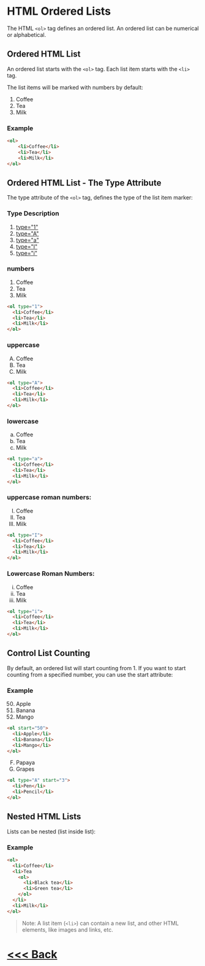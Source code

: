 # HTML Ordered Lists
The HTML `<ol>` tag defines an ordered list. An ordered list can be numerical or alphabetical.

## Ordered HTML List
An ordered list starts with the `<ol>` tag. Each list item starts with the `<li>` tag.

The list items will be marked with numbers by default:
<ol>
    <li>Coffee</li>
    <li>Tea</li>
    <li>Milk</li>
</ol>

### Example
```html
<ol>
    <li>Coffee</li>
    <li>Tea</li>
    <li>Milk</li>
</ol>
```
## Ordered HTML List - The Type Attribute
The type attribute of the `<ol>` tag, defines the type of the list item marker:

### Type	Description
1. [type="1"](#)
1. [type="A"](#)
1. [type="a"](#)
1. [type="I"](#)
1. [type="i"](#)

### numbers
<ol type="1">
  <li>Coffee</li>
  <li>Tea</li>
  <li>Milk</li>
</ol>

```html
<ol type="1">
  <li>Coffee</li>
  <li>Tea</li>
  <li>Milk</li>
</ol>
```

### uppercase
<ol type="A">
  <li>Coffee</li>
  <li>Tea</li>
  <li>Milk</li>
</ol>

```html
<ol type="A">
  <li>Coffee</li>
  <li>Tea</li>
  <li>Milk</li>
</ol>
```

### lowercase
<ol type="a">
  <li>Coffee</li>
  <li>Tea</li>
  <li>Milk</li>
</ol>

```html
<ol type="a">
  <li>Coffee</li>
  <li>Tea</li>
  <li>Milk</li>
</ol>
```

### uppercase roman numbers:
<ol type="I">
  <li>Coffee</li>
  <li>Tea</li>
  <li>Milk</li>
</ol>


```html
<ol type="I">
  <li>Coffee</li>
  <li>Tea</li>
  <li>Milk</li>
</ol>
```
### Lowercase Roman Numbers:
<ol type="i">
  <li>Coffee</li>
  <li>Tea</li>
  <li>Milk</li>
</ol>

```html
<ol type="i">
  <li>Coffee</li>
  <li>Tea</li>
  <li>Milk</li>
</ol>
```

## Control List Counting

By default, an ordered list will start counting from 1. If you want to start counting from a specified number, you can use the start attribute:

### Example
<ol start="50">
  <li>Apple</li>
  <li>Banana</li>
  <li>Mango</li>
</ol>

```html
<ol start="50">
  <li>Apple</li>
  <li>Banana</li>
  <li>Mango</li>
</ol>
```
<ol type="A" start="6">
  <li>Papaya</li>
  <li>Grapes</li>
</ol>

```html
<ol type="A" start="3">
  <li>Pen</li>
  <li>Pencil</li>
</ol>
```

## Nested HTML Lists
Lists can be nested (list inside list):

### Example
```html
<ol>
  <li>Coffee</li>
  <li>Tea
    <ol>
      <li>Black tea</li>
      <li>Green tea</li>
    </ol>
  </li>
  <li>Milk</li>
</ol>
```
>Note: A list item (`<li>`) can contain a new list, and other HTML elements, like images and links, etc.


# [<<< Back](01_list.md)

